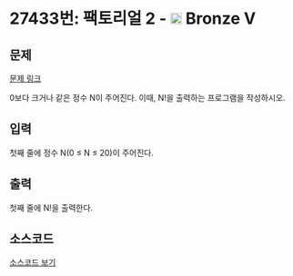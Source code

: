 # 27433번: 팩토리얼 2 - <img src="https://static.solved.ac/tier_small/1.svg" style="height:20px" /> Bronze V

<!-- performance -->

<!-- 문제 제출 후 깃허브에 푸시를 했을 때 제출한 코드의 성능이 입력될 공간입니다.-->

<!-- end -->

## 문제

[문제 링크](https://boj.kr/27433)

<p>0보다 크거나 같은 정수 N이 주어진다. 이때, N!을 출력하는 프로그램을 작성하시오.</p>

## 입력

<p>첫째 줄에 정수 N(0 ≤ N ≤ 20)이 주어진다.</p>

## 출력

<p>첫째 줄에 N!을 출력한다.</p>

## 소스코드

[소스코드 보기](Main.java)